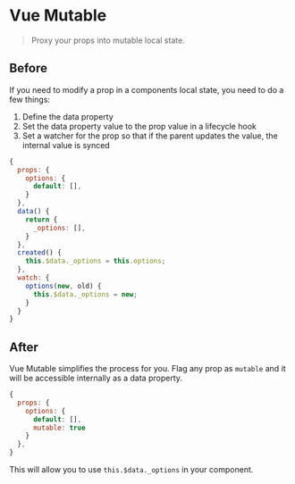 # Vue Mutable

> Proxy your props into mutable local state.

## Before

If you need to modify a prop in a components local state, you need to do a few things:

1. Define the data property
2. Set the data property value to the prop value in a lifecycle hook
3. Set a watcher for the prop so that if the parent updates the value, the internal value is synced

```js
{
  props: {
    options: {
      default: [],
    }
  },
  data() {
    return {
      _options: [],
    }
  },
  created() {
    this.$data._options = this.options;
  },
  watch: {
    options(new, old) {
      this.$data._options = new;
    }
  }
}
```

## After

Vue Mutable simplifies the process for you. Flag any prop as `mutable` and it will be accessible internally as a data property.

```js
{
  props: {
    options: {
      default: [],
      mutable: true
    }
  },
}
```

This will allow you to use `this.$data._options` in your component.
